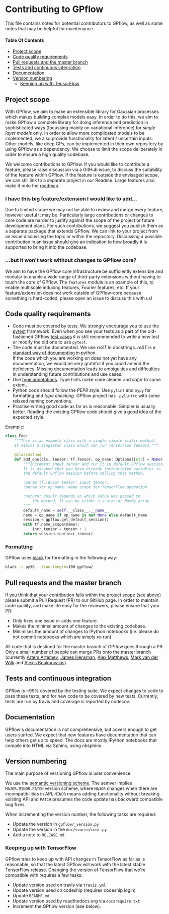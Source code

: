 # Contributing to GPflow

This file contains notes for potential contributors to GPflow, as well as some notes that may be helpful for maintenance.

#### Table Of Contents

* [Project scope](#project-scope)
* [Code quality requirements](#code-quality-requirements)
* [Pull requests and the master branch](#pull-requests-and-the-master-branch)
* [Tests and continuous integration](#tests-and-continuous-integration)
* [Documentation](#documentation)
* [Version numbering](#version-numbering)
    * [Keeping up with TensorFlow](#keeping-up-with-tensorflow)


## Project scope

With GPflow, we aim to make an extensible library for Gaussian processes which makes building complex models easy. In order to do this, we aim to make GPflow a complete library for doing inference and prediction in sophisticated ways (focussing mainly on variational inference) for *single layer models* only. In order to allow more complicated models to be implemented, we also provide functionality for latent / uncertain inputs. Other models, like deep GPs, can be implemented in their own repository by using GPflow as a dependency. We choose to limit the scope deliberately in order to ensure a high quality codebase.

We welcome contributions to GPflow. If you would like to contribute a feature, please raise discussion via a GitHub issue, to discuss the suitability of the feature within GPflow. If the feature is outside the envisaged scope, we can still link to a separate project in our Readme. Large features also make it onto the [roadmap](roadmap.md).

### I have this big feature/extension I would like to add...

Due to limited scope we may not be able to review and merge every feature, however useful it may be. Particularly large contributions or changes to core code are harder to justify against the scope of the project or future development plans. For such contributions, we suggest you publish them as a separate package that extends GPflow. We can link to your project from an issue discussing the topic or within the repository. Discussing a possible contribution in an issue should give an indication to how broadly it is supported to bring it into the codebase.

### ...but it won't work without changes to GPflow core?

We aim to have the GPflow core infrastructure be sufficiently extensible and modular to enable a wide range of third-party extensions without having to touch the core of GPflow. The `features` module is an example of this, to enable multiscale inducing features, Fourier features, etc. If your feature/extension does not work outside of GPflow-core because something is hard-coded, please open an issue to discuss this with us!

## Code quality requirements

- Code must be covered by tests. We strongly encourage you to use the [pytest](https://docs.pytest.org/) framework. Even when you see your tests as a part of the old-fashioned GPflow [test cases](https://docs.python.org/3/library/unittest.html) it is still recommended to write a new test or modify the old one to use `pytest`.
- The code must be documented. We use *reST* in docstrings. *reST* is a [standard way of documenting](http://docs.python-guide.org/en/latest/writing/documentation/) in python.\
If the code which you are working on does not yet have any documentation, we would be very grateful if you could amend the deficiency. Missing documentation leads to ambiguities and difficulties in understanding future contributions and use cases.
- Use [type annotations](https://docs.python.org/3/library/typing.html). Type hints make code cleaner and _safer_ to some extent.
- Python code should follow the *PEP8* style. Use `pylint` and `mypy` for formatting and _type checking_. GPflow project has `.pylintrc` with some relaxed naming conventions.
- Practise writing good code as far as is reasonable. Simpler is usually better. Reading the existing GPflow code should give a good idea of the expected style.

Example:

```python
class Foo:
    """This is an example class with a single simple static method.
    It mimics a singleton class which can run TensorFlow tensors."""

    @classmethod
    def add_one(cls, tensor: tf.Tensor, op_name: Optional[str] = None) -> Union[int, float, np.ndarray]:
        """Increment input tensor and run it in default GPflow session.
        It is assumed that you have already instantiated variables in 
        the default GPflow session before calling this method.

        :param tf.Tensor tensor: Input tensor.
        :param str op_name: Name scope for TensorFlow operation.

        :return: Result depends on which value was passed to
            the method. It can be either a scalar or NumPy array.
        """
        default_name = self.__class__.__name__
        name = op_name if op_name is not None else default_name
        session = gpflow.get_default_session()
        with tf.name_scope(name):
            incr_tensor = tensor + 1
        return session.run(incr_tensor)
```

### Formatting

GPflow uses [black](https://github.com/psf/black) for formatting in the following way:

```bash
black -t py36 --line-length=100 gpflow/
```

## Pull requests and the master branch

If you think that your contribution falls within the project scope (see above) please submit a Pull Request (PR) to our GitHub page. In order to maintain code quality, and make life easy for the reviewers, please ensure that your PR:

- Only fixes one issue or adds one feature.
- Makes the minimal amount of changes to the existing codebase.
- Minimises the amount of changes to IPython notebooks (i.e. please do not commit notebooks which are simply re-run).

All code that is destined for the master branch of GPflow goes through a PR. Only a small number of people can merge PRs onto the master branch (currently [Artem Artemev](https://github.com/awav), [James Hensman](https://github.com/jameshensman), [Alex Matthews](https://github.com/alexggmatthews), [Mark van der Wilk](https://github.com/markvdw) and [Alexis Boukouvalas](https://github.com/alexisboukouvalas)).


## Tests and continuous integration

GPflow is ~99% covered by the testing suite. We expect changes to code to pass these tests, and for new code to be covered by new tests. Currently, tests are run by travis and coverage is reported by codecov.

## Documentation

GPflow's documentation is not comprehensive, but covers enough to get users started. We expect that new features have documentation that can help others get up to speed. The docs are mostly IPython notebooks that compile into HTML via Sphinx, using nbsphinx.

## Version numbering

The main purpose of versioning GPflow is user convenience.

We use the [semantic versioning scheme](https://semver.org/). The semver implies `MAJOR.MINOR.PATCH` version scheme, where `MAJOR` changes when there are incompatibilities in API, `MINOR` means adding functionality without breaking existing API and `PATCH` presumes the code update has backward compatible bug fixes.

When incrementing the version number, the following tasks are required:

- Update the version in `gpflow/_version.py`
- Update the version in the `doc/source/conf.py`
- Add a note to `RELEASE.md`

### Keeping up with TensorFlow

GPflow tries to keep up with API changes in TensorFlow as far as is reasonable, so that the latest GPflow will work with the latest stable TensorFlow release. Changing the version of TensorFlow that we're compatible with requires a few tasks:

- Update version used on travis via `travis.yml`
- Update version used on codeship (requires codeship login)
- Update `README.md`
- Update version used by readthedocs.org via `docsrequire.txt`
- Increment the GPflow version (see below).
